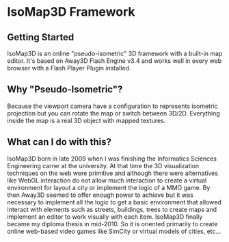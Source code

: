 IsoMap3D Framework
==================

Getting Started
---------------
IsoMap3D is an online "pseudo-isometric" 3D framework with a built-in map editor. It's based on Away3D Flash Engine v3.4 and works well in every web browser with a Flash Player Plugin installed.

Why "Pseudo-Isometric"?
-----------------------
Because the viewport camera have a configuration to represents isometric projection but you can rotate the map or switch between 3D/2D. Everything inside the map is a real 3D object with mapped textures.

What can I do with this?
------------------------
IsoMap3D born in late 2009 when I was finishing the Informatics Sciences Engineering carrer at the university. At that time the 3D visualization techniques on the web were primitive and although there were alternatives like WebGL interaction do not allow much interaction to create a virtual environment for layout a city or implement the logic of a MMO game. By then Away3D seemed to offer enough power to achieve but it was necessary to implement all the logic to get a basic environment that allowed interact with elements such as streets, buildings, trees to create maps and implement an editor to work visually with each item. IsoMap3D finally became my diploma thesis in mid-2010. So it is oriented primarily to create online web-based video games like SimCity or virtual models of cities, etc...
